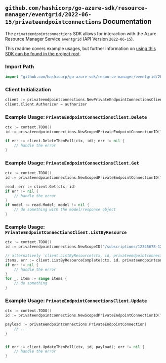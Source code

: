 
## `github.com/hashicorp/go-azure-sdk/resource-manager/eventgrid/2022-06-15/privateendpointconnections` Documentation

The `privateendpointconnections` SDK allows for interaction with the Azure Resource Manager Service `eventgrid` (API Version `2022-06-15`).

This readme covers example usages, but further information on [using this SDK can be found in the project root](https://github.com/hashicorp/go-azure-sdk/tree/main/docs).

### Import Path

```go
import "github.com/hashicorp/go-azure-sdk/resource-manager/eventgrid/2022-06-15/privateendpointconnections"
```


### Client Initialization

```go
client := privateendpointconnections.NewPrivateEndpointConnectionsClientWithBaseURI("https://management.azure.com")
client.Client.Authorizer = authorizer
```


### Example Usage: `PrivateEndpointConnectionsClient.Delete`

```go
ctx := context.TODO()
id := privateendpointconnections.NewScopedPrivateEndpointConnectionID("/subscriptions/12345678-1234-9876-4563-123456789012/resourceGroups/some-resource-group", "privateEndpointConnectionValue")

if err := client.DeleteThenPoll(ctx, id); err != nil {
	// handle the error
}
```


### Example Usage: `PrivateEndpointConnectionsClient.Get`

```go
ctx := context.TODO()
id := privateendpointconnections.NewScopedPrivateEndpointConnectionID("/subscriptions/12345678-1234-9876-4563-123456789012/resourceGroups/some-resource-group", "privateEndpointConnectionValue")

read, err := client.Get(ctx, id)
if err != nil {
	// handle the error
}
if model := read.Model; model != nil {
	// do something with the model/response object
}
```


### Example Usage: `PrivateEndpointConnectionsClient.ListByResource`

```go
ctx := context.TODO()
id := privateendpointconnections.NewScopeID("/subscriptions/12345678-1234-9876-4563-123456789012/resourceGroups/some-resource-group")

// alternatively `client.ListByResource(ctx, id, privateendpointconnections.DefaultListByResourceOperationOptions())` can be used to do batched pagination
items, err := client.ListByResourceComplete(ctx, id, privateendpointconnections.DefaultListByResourceOperationOptions())
if err != nil {
	// handle the error
}
for _, item := range items {
	// do something
}
```


### Example Usage: `PrivateEndpointConnectionsClient.Update`

```go
ctx := context.TODO()
id := privateendpointconnections.NewScopedPrivateEndpointConnectionID("/subscriptions/12345678-1234-9876-4563-123456789012/resourceGroups/some-resource-group", "privateEndpointConnectionValue")

payload := privateendpointconnections.PrivateEndpointConnection{
	// ...
}


if err := client.UpdateThenPoll(ctx, id, payload); err != nil {
	// handle the error
}
```
